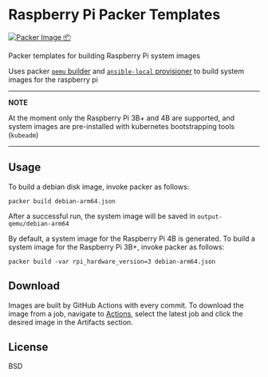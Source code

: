 
# Raspberry Pi Packer Templates

[![Packer Image 📦](https://github.com/ivan-c/raspi-packer-templates/workflows/%F0%9F%93%A6%20Build%20Packer%20Images/badge.svg)](https://github.com/ivan-c/raspi-packer-templates/actions?query=workflow%3A%22%F0%9F%93%A6+Build+Packer+Images%22)

Packer templates for building Raspberry Pi system images

Uses packer [`qemu` builder](https://www.packer.io/docs/builders/qemu) and [`ansible-local` provisioner](https://www.packer.io/docs/provisioners/ansible-local) to build system images for the raspberry pi

---
**NOTE**

At the moment only the Raspberry Pi 3B+ and 4B are supported, and system images are pre-installed with kubernetes bootstrapping tools (`kubeadm`)

---

## Usage
To build a debian disk image, invoke packer as follows:

    packer build debian-arm64.json

After a successful run, the system image will be saved in `output-qemu/debian-arm64`


By default, a system image for the Raspberry Pi 4B is generated. To build a system image for the Raspberry Pi 3B+, invoke packer as follows:

    packer build -var rpi_hardware_version=3 debian-arm64.json

## Download
Images are built by GitHub Actions with every commit. To download the image from a job, navigate to [Actions](https://github.com/ivan-c/packer-templates/actions), select the latest job and click the desired image in the Artifacts section.

## License
BSD
